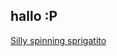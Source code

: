 ## hallo :P
[Silly spinning sprigatito](https://tenor.com/view/sprigatito-spinning-cat-grass-green-gif-25204424)
